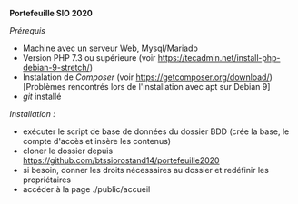**Portefeuille SIO 2020**

*Prérequis*
  * Machine avec un serveur Web, Mysql/Mariadb 
  * Version PHP 7.3 ou supérieure (voir https://tecadmin.net/install-php-debian-9-stretch/)
  * Instalation de *Composer* (voir https://getcomposer.org/download/) [Problèmes rencontrés lors de l'installation avec apt sur Debian 9]
  * *git* installé
  

*Installation :*
  * exécuter le script de base de données du dossier BDD (crée la base, le compte d'accès et insère les contenus)
  * cloner le dossier depuis https://github.com/btssiorostand14/portefeuille2020
  * si besoin, donner les droits nécessaires au dossier et redéfinir les propriétaires 
  * accéder à la page ./public/accueil

